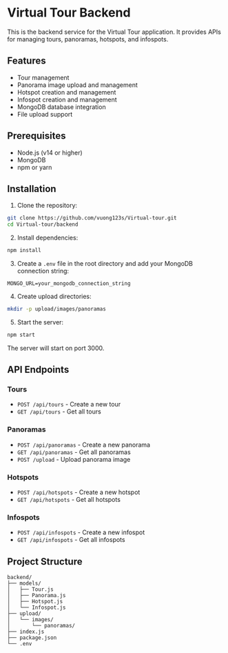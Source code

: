# Virtual Tour Backend

This is the backend service for the Virtual Tour application. It provides APIs for managing tours, panoramas, hotspots, and infospots.

## Features

- Tour management
- Panorama image upload and management
- Hotspot creation and management
- Infospot creation and management
- MongoDB database integration
- File upload support

## Prerequisites

- Node.js (v14 or higher)
- MongoDB
- npm or yarn

## Installation

1. Clone the repository:
```bash
git clone https://github.com/vuong123s/Virtual-tour.git
cd Virtual-tour/backend
```

2. Install dependencies:
```bash
npm install
```

3. Create a `.env` file in the root directory and add your MongoDB connection string:
```
MONGO_URL=your_mongodb_connection_string
```

4. Create upload directories:
```bash
mkdir -p upload/images/panoramas
```

5. Start the server:
```bash
npm start
```

The server will start on port 3000.

## API Endpoints

### Tours
- `POST /api/tours` - Create a new tour
- `GET /api/tours` - Get all tours

### Panoramas
- `POST /api/panoramas` - Create a new panorama
- `GET /api/panoramas` - Get all panoramas
- `POST /upload` - Upload panorama image

### Hotspots
- `POST /api/hotspots` - Create a new hotspot
- `GET /api/hotspots` - Get all hotspots

### Infospots
- `POST /api/infospots` - Create a new infospot
- `GET /api/infospots` - Get all infospots

## Project Structure

```
backend/
├── models/
│   ├── Tour.js
│   ├── Panorama.js
│   ├── Hotspot.js
│   └── Infospot.js
├── upload/
│   └── images/
│       └── panoramas/
├── index.js
├── package.json
└── .env
```
